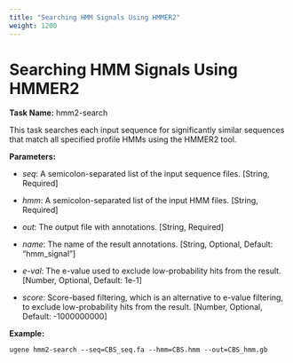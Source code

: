 ```yaml
---
title: "Searching HMM Signals Using HMMER2"
weight: 1200
---
```



# Searching HMM Signals Using HMMER2

**Task Name:** hmm2-search

This task searches each input sequence for significantly similar sequences that match all specified profile HMMs using the HMMER2 tool.

**Parameters:**

- _seq_: A semicolon-separated list of the input sequence files. \[String, Required\]

- _hmm_: A semicolon-separated list of the input HMM files. \[String, Required\]

- _out_: The output file with annotations. \[String, Required\]

- _name_: The name of the result annotations. \[String, Optional, Default: “hmm_signal”\]

- _e-val_: The e-value used to exclude low-probability hits from the result. \[Number, Optional, Default: 1e-1\]

- _score_: Score-based filtering, which is an alternative to e-value filtering, to exclude low-probability hits from the result. \[Number, Optional, Default: -1000000000\]

**Example:**

```
ugene hmm2-search --seq=CBS_seq.fa --hmm=CBS.hmm --out=CBS_hmm.gb